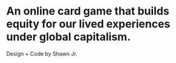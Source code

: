 # An online card game that builds equity for our lived experiences under global capitalism. 

Design + Code by Shawn Jr. 
